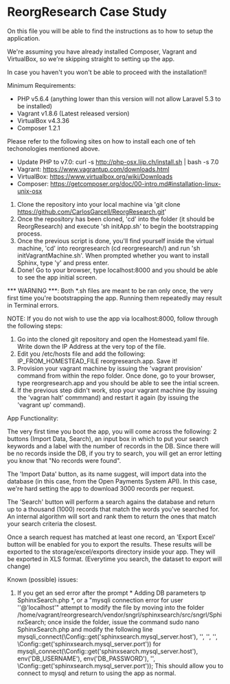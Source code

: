 # ReorgResearch Case Study

On this file you will be able to find the instructions as to how to setup the application.

We're assuming you have already installed Composer, Vagrant and VirtualBox, so we're skipping straight to setting up the app.

In case you haven't you won't be able to proceed with the installation!!

Minimum Requirements:
- PHP v5.6.4 (anything lower than this version will not allow Laravel 5.3 to be installed)
- Vagrant v1.8.6 (Latest released version)
- VirtualBox v4.3.36
- Composer 1.2.1

Please refer to the following sites on how to install each one of teh techonologies mentioned above.
- Update PHP to v7.0: curl -s http://php-osx.liip.ch/install.sh | bash -s 7.0
- Vagrant: https://www.vagrantup.com/downloads.html
- VirtualBox: https://www.virtualbox.org/wiki/Downloads
- Composer: https://getcomposer.org/doc/00-intro.md#installation-linux-unix-osx

1. Clone the repository into your local machine via 'git clone https://github.com/CarlosGarcell/ReorgResearch.git'
2. Once the repository has been cloned, 'cd' into the folder (it should be ReorgResearch) and execute 'sh initApp.sh' to begin the bootstrapping process.
3. Once the previous script is done, you'll find yourself inside the virtual machine, 'cd' into reorgresearch (cd reorgresearch/) and run 'sh initVagrantMachine.sh'. When prompted whether you want to install Sphinx, type 'y' and press enter.
4. Done! Go to your browser, type localhost:8000 and you should be able to see the app initial screen.

*** WARNING ***: Both *.sh files are meant to be ran only once, the very first time you're bootstrapping the app. Running them repeatedly may result in Terminal errors.

NOTE: If you do not wish to use the app via localhost:8000, follow through the following steps:

1. Go into the cloned git repository and open the Homestead.yaml file. Write down the IP Address at the very top of the file.
2. Edit you /etc/hosts file and add the following: IP_FROM_HOMESTEAD_FILE reorgresearch.app. Save it!
3. Provision your vagrant machine by issuing the 'vagrant provision' command from within the repo folder. Once done, go to your browser, type reorgresearch.app and you should be able to see the intial screen.
4. If the previous step didn't work, stop your vagrant machine (by issuing the 'vagran halt' commmand) and restart it again (by issuing the 'vagrant up' command).

App Functionality:

The very first time you boot the app, you will come across the following: 2 buttons (Import Data, Search), an input box in which to put your search keywords and a label with the number of records in the DB.
Since there will be no records inside the DB, if you try to search, you will get an error letting you know that "No records were found".

The 'Import Data' button, as its name suggest, will import data into the database (in this case, from the Open Payments System API). 
In this case, we're hard setting the app to download 3000 records per request.

The 'Search' button will perform a search agains the database and return up to a thousand (1000) records that match the words you've searched for.
An internal algorithm will sort and rank them to return the ones that match your search criteria the closest.

Once a search request has matched at least one record, an 'Export Excel' button will be enabled for you to export the results.
These results will be exported to the storage/excel/exports directory inside your app. They will be exported in XLS format. (Everytime you search, the dataset to export will change)

Known (possible) issues:
1. If you get an sed error after the prompt * Adding DB parameters tp SphinxSearch.php *, or a "mysqli connection error for user ''@'localhost'" attempt to modify the file by moving into the folder /home/vagrant/reorgresearch/vendor/sngrl/sphinxsearch/src/sngrl/SphinxSearch;
once inside the folder, issue the command sudo nano SphinxSearch.php and modify the following line mysqli_connect(\Config::get('sphinxsearch.mysql_server.host'), '', '', '', \Config::get('sphinxsearch.mysql_server.port')) for mysqli_connect(\Config::get('sphinxsearch.mysql_server.host'), env('DB_USERNAME'), env('DB_PASSWORD'), '', \Config::get('sphinxsearch.mysql_server.port'));
This should allow you to connect to mysql and return to using the app as normal.